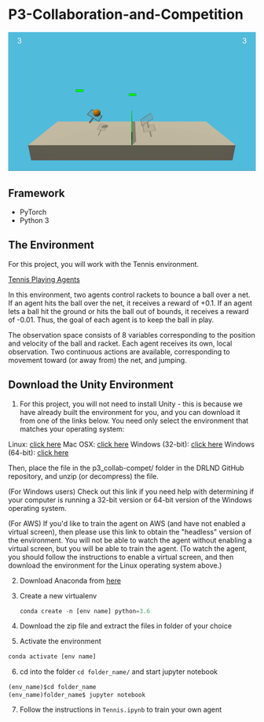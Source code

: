 # P3-Collaboration-and-Competition

![](https://github.com/twishasaraiya/P3-Collaboration-and-Competition/blob/master/tennis.gif)
## Framework 

- PyTorch
- Python 3

## The Environment

For this project, you will work with the Tennis environment.

[Tennis Playing Agents](https://github.com/twishasaraiya/P3-Collaboration-and-Competition/blob/master/tennis.gif)

In this environment, two agents control rackets to bounce a ball over a net. If an agent hits the ball over the net, it receives a reward of +0.1. If an agent lets a ball hit the ground or hits the ball out of bounds, it receives a reward of -0.01. Thus, the goal of each agent is to keep the ball in play.

The observation space consists of 8 variables corresponding to the position and velocity of the ball and racket. Each agent receives its own, local observation. Two continuous actions are available, corresponding to movement toward (or away from) the net, and jumping.

## Download the Unity Environment

1. For this project, you will not need to install Unity - this is because we have already built the environment for you, and you can download it from one of the links below. You need only select the environment that matches your operating system:

  Linux: [click here](https://s3-us-west-1.amazonaws.com/udacity-drlnd/P3/Tennis/Tennis_Linux.zip)
  Mac OSX: [click here](https://s3-us-west-1.amazonaws.com/udacity-drlnd/P3/Tennis/Tennis.app.zip)
  Windows (32-bit): [click here](https://s3-us-west-1.amazonaws.com/udacity-drlnd/P3/Tennis/Tennis_Windows_x86.zip)
  Windows (64-bit): [click here](https://s3-us-west-1.amazonaws.com/udacity-drlnd/P3/Tennis/Tennis_Windows_x86_64.zip)

  Then, place the file in the p3_collab-compet/ folder in the DRLND GitHub repository, and unzip (or decompress) the file.

  (For Windows users) Check out this link if you need help with determining if your computer is running a 32-bit version or 64-bit version of the Windows operating system.

  (For AWS) If you'd like to train the agent on AWS (and have not enabled a virtual screen), then please use this link to obtain the "headless" version of the environment. You will not be able to watch the agent without enabling a virtual screen, but you will be able to train the agent. (To watch the agent, you should follow the instructions to enable a virtual screen, and then download the environment for the Linux operating system above.)

2. Download Anaconda from [here](https://www.anaconda.com/distribution/)
3. Create a new virtualenv
    
    ```python
    conda create -n [env name] python=3.6
    ```
4. Download the zip file and extract the files in folder of your choice
5. Activate the environment
```python
conda activate [env name]
```
6. cd into the folder `cd folder_name/` and start jupyter notebook
```
(env_name)$cd folder_name
(env_name)folder_name$ jupyter notebook
```
7. Follow the instructions in `Tennis.ipynb` to train your own agent
